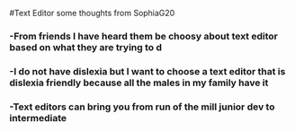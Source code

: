 #Text Editor some thoughts from SophiaG20

### -From friends I have heard them be choosy about text editor based on what they are trying to d
### -I do not have dislexia but I want to choose a text editor that is dislexia friendly because all the males in my family have it
### -Text editors can bring you from run of the mill junior dev to intermediate
